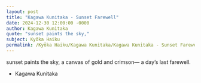```yaml
---
layout: post
title: "Kagawa Kunitaka - Sunset Farewell"
date: 2024-12-30 12:00:00 -0000
author: Kagawa Kunitaka
quote: "sunset paints the sky,"
subject: Kyōka Haiku
permalink: /Kyōka Haiku/Kagawa Kunitaka/Kagawa Kunitaka - Sunset Farewell
---
```


sunset paints the sky,
a canvas of gold and crimson—
a day’s last farewell.

- Kagawa Kunitaka
